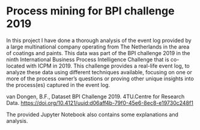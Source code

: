 
# Process mining for BPI challenge 2019

In this project I have done a thorough analysis of the event log provided by a large multinational company operating from The Netherlands in the area of coatings and paints.
This data was part of the BPI challenge 2019 in the ninth International Business Process Intelligence Challenge that is co-located with ICPM in 2019. This challenge provides a real-life event log, to analyze these data using different techniques available, focusing on one or more of the process owner’s questions or proving other unique insights into the process(es) captured in the event log.

van Dongen, B.F., Dataset BPI Challenge 2019. 4TU.Centre for Research Data. 
https://doi.org/10.4121/uuid:d06aff4b-79f0-45e6-8ec8-e19730c248f1

The provided Jupyter Notebook also contains some explanations and analysis.


